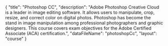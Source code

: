 {
	"title": "Photoshop CC",
	"description": "Adobe Photoshop Creative Cloud is a leader in image editing software.  It allows users to manipulate, crop, resize, and correct color on digital photos. Photoshop has become the stand in image manipulation among professional photographers and graphic designers. This course covers exam objectives for the Adobe Certified Associate (ACA) certification.",
	"dataFileName": "photoshopCc",
	"layout": "course"
}